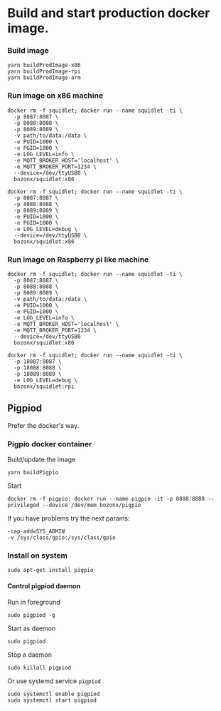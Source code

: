 # Build and start production docker image.

### Build image

    yarn buildProdImage-x86
    yarn buildProdImage-rpi
    yarn buildProdImage-arm

### Run image on x86 machine

    docker rm -f squidlet; docker run --name squidlet -ti \
      -p 8087:8087 \
      -p 8088:8088 \
      -p 8089:8089 \
      -v path/to/data:/data \
      -e PUID=1000 \
      -e PGID=1000 \
      -e LOG_LEVEL=info \
      -e MQTT_BROKER_HOST='localhost' \
      -e MQTT_BROKER_PORT=1234 \
      --device=/dev/ttyUSB0 \
      bozonx/squidlet:x86

    docker rm -f squidlet; docker run --name squidlet -ti \
      -p 8087:8087 \
      -p 8088:8088 \
      -p 8089:8089 \
      -e PUID=1000 \
      -e PGID=1000 \
      -e LOG_LEVEL=debug \
      --device=/dev/ttyUSB0 \
      bozonx/squidlet:x86

### Run image on Raspberry pi like machine

    docker rm -f squidlet; docker run --name squidlet -ti \
      -p 8087:8087 \
      -p 8088:8088 \
      -p 8089:8089 \
      -v path/to/data:/data \
      -e PUID=1000 \
      -e PGID=1000 \
      -e LOG_LEVEL=info \
      -e MQTT_BROKER_HOST='localhost' \
      -e MQTT_BROKER_PORT=1234 \
      --device=/dev/ttyUSB0
      bozonx/squidlet:x86

    docker rm -f squidlet; docker run --name squidlet -ti \
      -p 18087:8087 \
      -p 18088:8088 \
      -p 18089:8089 \
      -e LOG_LEVEL=debug \
      bozonx/squidlet:rpi

## Pigpiod

Prefer the docker's way.

### Pigpio docker container

Build/update the image

    yarn buildPigpio

Start

    docker rm -f pigpio; docker run --name pigpio -it -p 8888:8888 --privileged --device /dev/mem bozonx/pigpio

If you have problems try the next params:

    -cap-add=SYS_ADMIN
    -v /sys/class/gpio:/sys/class/gpio

### Install on system

    sudo apt-get install pigpio

#### Control pigpiod daemon

Run in foreground

    sudo pigpiod -g
 
Start as daemon

    sudo pigpiod

Stop a daemon

    sudo killall pigpiod

Or use systemd service `pigpiod`

    sudo systemctl enable pigpiod
    sudo systemctl start pigpiod
